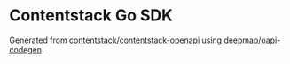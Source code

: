 # Contentstack Go SDK

Generated from [contentstack/contentstack-openapi](https://github.com/contentstack/contentstack-openapi) using [deepmap/oapi-codegen](https://github.com/deepmap/oapi-codegen).
